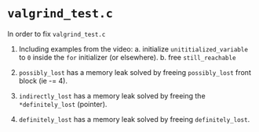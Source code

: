 # `valgrind_test.c`

In order to fix `valgrind_test.c`

1. Including examples from the video:
  a. initialize `unititialized_variable` to `0` inside the `for` initializer (or elsewhere).
  b. free `still_reachable`

2. `possibly_lost` has a memory leak solved by freeing `possibly_lost` front block (ie -= 4).

3. `indirectly_lost` has a memory leak solved by freeing the `*definitely_lost` (pointer).

4. `definitely_lost` has a memory leak solved by freeing `definitely_lost`.
